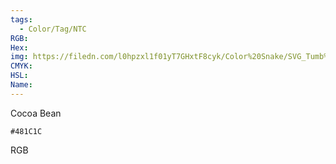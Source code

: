 ```yaml
---
tags:
  - Color/Tag/NTC
RGB:
Hex:
img: https://filedn.com/l0hpzxl1f01yT7GHxtF8cyk/Color%20Snake/SVG_Tumb%20Mass%20No%20Name/481C1C.svg
CMYK:
HSL:
Name:
---
```

Cocoa Bean
```palette
#481C1C
```
RGB
